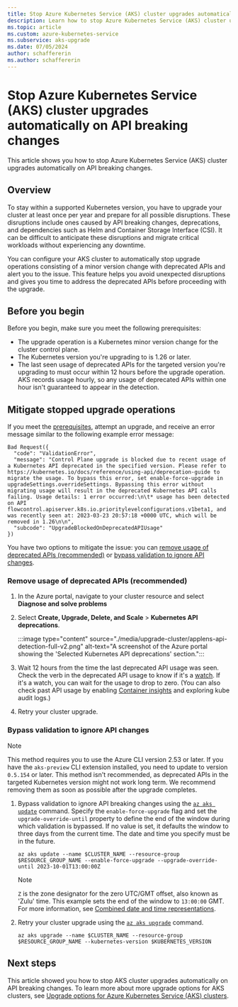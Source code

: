 ```yaml
---
title: Stop Azure Kubernetes Service (AKS) cluster upgrades automatically on API breaking changes
description: Learn how to stop Azure Kubernetes Service (AKS) cluster upgrades automatically on API breaking changes.
ms.topic: article
ms.custom: azure-kubernetes-service
ms.subservice: aks-upgrade
ms.date: 07/05/2024
author: schaffererin
ms.author: schaffererin
---
```


# Stop Azure Kubernetes Service (AKS) cluster upgrades automatically on API breaking changes

This article shows you how to stop Azure Kubernetes Service (AKS) cluster upgrades automatically on API breaking changes.

## Overview

To stay within a supported Kubernetes version, you have to upgrade your cluster at least once per year and prepare for all possible disruptions. These disruptions include ones caused by API breaking changes, deprecations, and dependencies such as Helm and Container Storage Interface (CSI). It can be difficult to anticipate these disruptions and migrate critical workloads without experiencing any downtime.

You can configure your AKS cluster to automatically stop upgrade operations consisting of a minor version change with deprecated APIs and alert you to the issue. This feature helps you avoid unexpected disruptions and gives you time to address the deprecated APIs before proceeding with the upgrade.

## Before you begin

Before you begin, make sure you meet the following prerequisites:

* The upgrade operation is a Kubernetes minor version change for the cluster control plane.
* The Kubernetes version you're upgrading to is 1.26 or later.
* The last seen usage of deprecated APIs for the targeted version you're upgrading to must occur within 12 hours before the upgrade operation. AKS records usage hourly, so any usage of deprecated APIs within one hour isn't guaranteed to appear in the detection.

## Mitigate stopped upgrade operations

If you meet the [prerequisites](#before-you-begin), attempt an upgrade, and receive an error message similar to the following example error message:

```output
Bad Request({
  "code": "ValidationError",
  "message": "Control Plane upgrade is blocked due to recent usage of a Kubernetes API deprecated in the specified version. Please refer to https://kubernetes.io/docs/reference/using-api/deprecation-guide to migrate the usage. To bypass this error, set enable-force-upgrade in upgradeSettings.overrideSettings. Bypassing this error without migrating usage will result in the deprecated Kubernetes API calls failing. Usage details: 1 error occurred:\n\t* usage has been detected on API flowcontrol.apiserver.k8s.io.prioritylevelconfigurations.v1beta1, and was recently seen at: 2023-03-23 20:57:18 +0000 UTC, which will be removed in 1.26\n\n",
  "subcode": "UpgradeBlockedOnDeprecatedAPIUsage"
})
```

You have two options to mitigate the issue: you can [remove usage of deprecated APIs (recommended)](#remove-usage-of-deprecated-apis-recommended) or [bypass validation to ignore API changes](#bypass-validation-to-ignore-api-changes).

### Remove usage of deprecated APIs (recommended)

1. In the Azure portal, navigate to your cluster resource and select **Diagnose and solve problems**
2. Select **Create, Upgrade, Delete, and Scale** > **Kubernetes API deprecations**.

    :::image type="content" source="./media/upgrade-cluster/applens-api-detection-full-v2.png" alt-text="A screenshot of the Azure portal showing the 'Selected Kubernetes API deprecations' section.":::

3. Wait 12 hours from the time the last deprecated API usage was seen. Check the verb in the deprecated API usage to know if it's a [watch][k8s-api]. If it's a watch, you can wait for the usage to drop to zero. (You can also check past API usage by enabling [Container insights][container-insights] and exploring kube audit logs.)
4. Retry your cluster upgrade.

### Bypass validation to ignore API changes

> [!NOTE]
> This method requires you to use the Azure CLI version 2.53 or later. If you have the `aks-preview` CLI extension installed, you need to update to version `0.5.154` or later. This method isn't recommended, as deprecated APIs in the targeted Kubernetes version might not work long term. We recommend removing them as soon as possible after the upgrade completes.

1. Bypass validation to ignore API breaking changes using the [`az aks update`][az-aks-update] command. Specify the `enable-force-upgrade` flag and set the `upgrade-override-until` property to define the end of the window during which validation is bypassed. If no value is set, it defaults the window to three days from the current time. The date and time you specify must be in the future.

    ```azurecli-interactive
    az aks update --name $CLUSTER_NAME --resource-group $RESOURCE_GROUP_NAME --enable-force-upgrade --upgrade-override-until 2023-10-01T13:00:00Z
    ```

    > [!NOTE]
    > `Z` is the zone designator for the zero UTC/GMT offset, also known as 'Zulu' time. This example sets the end of the window to `13:00:00` GMT. For more information, see [Combined date and time representations](https://wikipedia.org/wiki/ISO_8601#Combined_date_and_time_representations).

2. Retry your cluster upgrade using the [`az aks upgrade`][az-aks-upgrade] command.

    ```azurecli-interactive
    az aks upgrade --name $CLUSTER_NAME --resource-group $RESOURCE_GROUP_NAME --kubernetes-version $KUBERNETES_VERSION
    ```

## Next steps

This article showed you how to stop AKS cluster upgrades automatically on API breaking changes. To learn more about more upgrade options for AKS clusters, see [Upgrade options for Azure Kubernetes Service (AKS) clusters](./upgrade-cluster.md).

<!-- LINKS - external -->
[k8s-api]: https://kubernetes.io/docs/reference/using-api/api-concepts/

<!-- LINKS - internal -->
[az-aks-update]: /cli/azure/aks#az_aks_update
[az-aks-upgrade]: /cli/azure/aks#az_aks_upgrade
[container-insights]:/azure/azure-monitor/containers/container-insights-log-query#resource-logs
